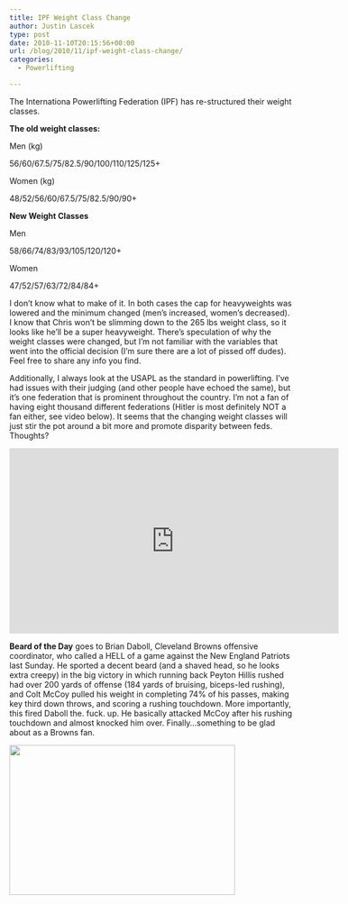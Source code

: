 ```yaml
---
title: IPF Weight Class Change
author: Justin Lascek
type: post
date: 2010-11-10T20:15:56+00:00
url: /blog/2010/11/ipf-weight-class-change/
categories:
  - Powerlifting

---
```

The Internationa Powerlifting Federation (IPF) has re-structured their weight classes.
  
**The old weight classes:**
  
Men (kg)
  
56/60/67.5/75/82.5/90/100/110/125/125+
  
Women (kg)
  
48/52/56/60/67.5/75/82.5/90/90+
  

  
**New Weight Classes**
  
Men
  
58/66/74/83/93/105/120/120+
  

  
Women
  
47/52/57/63/72/84/84+
  

  
I don&#8217;t know what to make of it. In both cases the cap for heavyweights was lowered and the minimum changed (men&#8217;s increased, women&#8217;s decreased). I know that Chris won&#8217;t be slimming down to the 265 lbs weight class, so it looks like he&#8217;ll be a super heavyweight. There&#8217;s speculation of why the weight classes were changed, but I&#8217;m not familiar with the variables that went into the official decision (I&#8217;m sure there are a lot of pissed off dudes). Feel free to share any info you find.
  

  
Additionally, I always look at the USAPL as the standard in powerlifting. I&#8217;ve had issues with their judging (and other people have echoed the same), but it&#8217;s one federation that is prominent throughout the country. I&#8217;m not a fan of having eight thousand different federations (Hitler is most definitely NOT a fan either, see video below). It seems that the changing weight classes will just stir the pot around a bit more and promote disparity between feds. Thoughts?
  

  
<span class="embed-youtube" style="text-align:center; display: block;"><iframe class='youtube-player' type='text/html' width='584' height='329' src='https://www.youtube.com/embed/E27sf8btio0?version=3&#038;rel=1&#038;fs=1&#038;autohide=2&#038;showsearch=0&#038;showinfo=1&#038;iv_load_policy=1&#038;wmode=transparent' allowfullscreen='true' style='border:0;'></iframe></span>
  

  
**Beard of the Day** goes to Brian Daboll, Cleveland Browns offensive coordinator, who called a HELL of a game against the New England Patriots last Sunday. He sported a decent beard (and a shaved head, so he looks extra creepy) in the big victory in which running back Peyton Hillis rushed had over 200 yards of offense (184 yards of bruising, biceps-led rushing), and Colt McCoy pulled his weight in completing 74% of his passes, making key third down throws, and scoring a rushing touchdown. More importantly, this fired Daboll the. fuck. up. He basically attacked McCoy after his rushing touchdown and almost knocked him over. Finally&#8230;something to be glad about as a Browns fan.
  

  
[<img data-attachment-id="3158" data-permalink="/blog/2010/11/ipf-weight-class-change/dabol/" data-orig-file="/2010/11/dabol.jpg" data-orig-size="540,360" data-comments-opened="1" data-image-meta="{&quot;aperture&quot;:&quot;0&quot;,&quot;credit&quot;:&quot;&quot;,&quot;camera&quot;:&quot;&quot;,&quot;caption&quot;:&quot;&quot;,&quot;created_timestamp&quot;:&quot;0&quot;,&quot;copyright&quot;:&quot;&quot;,&quot;focal_length&quot;:&quot;0&quot;,&quot;iso&quot;:&quot;0&quot;,&quot;shutter_speed&quot;:&quot;0&quot;,&quot;title&quot;:&quot;&quot;}" data-image-title="dabol" data-image-description="" data-medium-file="/2010/11/dabol-400x266.jpg" data-large-file="/2010/11/dabol.jpg" src="/2010/11/dabol-400x266.jpg" alt="" title="dabol" width="400" height="266" class="aligncenter size-medium wp-image-3158" srcset="/2010/11/dabol-400x266.jpg 400w, /2010/11/dabol.jpg 540w" sizes="(max-width: 400px) 100vw, 400px" />][1]

 [1]: /2010/11/dabol.jpg
